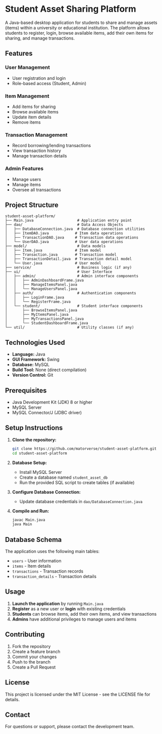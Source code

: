 # Student Asset Sharing Platform

A Java-based desktop application for students to share and manage assets (items) within a university or educational institution. The platform allows students to register, login, browse available items, add their own items for sharing, and manage transactions.

## Features

### User Management
- User registration and login
- Role-based access (Student, Admin)

### Item Management
- Add items for sharing
- Browse available items
- Update item details
- Remove items

### Transaction Management
- Record borrowing/lending transactions
- View transaction history
- Manage transaction details

### Admin Features
- Manage users
- Manage items
- Oversee all transactions

## Project Structure

```
student-asset-platform/
├── Main.java                    # Application entry point
├── dao/                         # Data Access Objects
│   ├── DatabaseConnection.java  # Database connection utilities
│   ├── ItemDAO.java            # Item data operations
│   ├── TransactionDAO.java     # Transaction data operations
│   └── UserDAO.java            # User data operations
├── model/                       # Data models
│   ├── Item.java               # Item model
│   ├── Transaction.java        # Transaction model
│   ├── TransactionDetail.java  # Transaction detail model
│   └── User.java               # User model
├── service/                     # Business logic (if any)
├── ui/                          # User Interface
│   ├── admin/                   # Admin interface components
│   │   ├── AdminDashboardFrame.java
│   │   ├── ManageItemsPanel.java
│   │   └── ManageUsersPanel.java
│   ├── auth/                    # Authentication components
│   │   ├── LoginFrame.java
│   │   └── RegisterFrame.java
│   └── student/                 # Student interface components
│       ├── BrowseItemsPanel.java
│       ├── MyItemsPanel.java
│       ├── MyTransactionsPanel.java
│       └── StudentDashboardFrame.java
└── util/                        # Utility classes (if any)
```

## Technologies Used

- **Language:** Java
- **GUI Framework:** Swing
- **Database:** MySQL
- **Build Tool:** None (direct compilation)
- **Version Control:** Git

## Prerequisites

- Java Development Kit (JDK) 8 or higher
- MySQL Server
- MySQL Connector/J (JDBC driver)

## Setup Instructions

1. **Clone the repository:**
   ```bash
   git clone https://github.com/matorverse/student-asset-platform.git
   cd student-asset-platform
   ```

2. **Database Setup:**
   - Install MySQL Server
   - Create a database named `student_asset_db`
   - Run the provided SQL script to create tables (if available)

3. **Configure Database Connection:**
   - Update database credentials in `dao/DatabaseConnection.java`

4. **Compile and Run:**
   ```bash
   javac Main.java
   java Main
   ```

## Database Schema

The application uses the following main tables:
- `users` - User information
- `items` - Item details
- `transactions` - Transaction records
- `transaction_details` - Transaction details

## Usage

1. **Launch the application** by running `Main.java`
2. **Register** as a new user or **login** with existing credentials
3. **Students** can browse items, add their own items, and view transactions
4. **Admins** have additional privileges to manage users and items

## Contributing

1. Fork the repository
2. Create a feature branch
3. Commit your changes
4. Push to the branch
5. Create a Pull Request

## License

This project is licensed under the MIT License - see the LICENSE file for details.

## Contact

For questions or support, please contact the development team.
